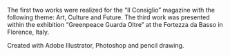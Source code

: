 The first two works were realized for the “Il Consiglio” magazine with the following theme: Art, Culture and Future. The third work was presented within the exhibition “Greenpeace Guarda Oltre” at the Fortezza da Basso in Florence, Italy. 

Created with Adobe Illustrator, Photoshop and pencil drawing.
